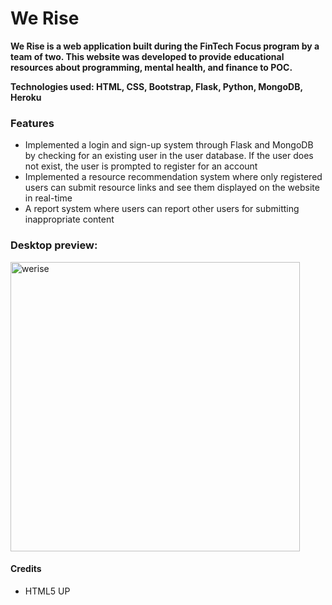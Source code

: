 # We Rise 
**We Rise is a web application built during the FinTech Focus program by a team of two. This website was developed to provide educational resources about programming, mental health, and finance to POC.**

**Technologies used: HTML, CSS, Bootstrap, Flask, Python, MongoDB, Heroku**

### Features ###
- Implemented a login and sign-up system through Flask and MongoDB by checking for an existing user in the user database. If the user does not exist, the user is prompted to register for an account
- Implemented a resource recommendation system where only registered users can submit resource links and see them displayed on the website in real-time
- A report system where users can report other users for submitting inappropriate content

### Desktop preview: ###
<img width="463" alt="werise" src="https://user-images.githubusercontent.com/56855196/184558772-c1c6c06b-b2f8-4714-adca-e77ce0acfa99.png">

#### Credits ####
- HTML5 UP
